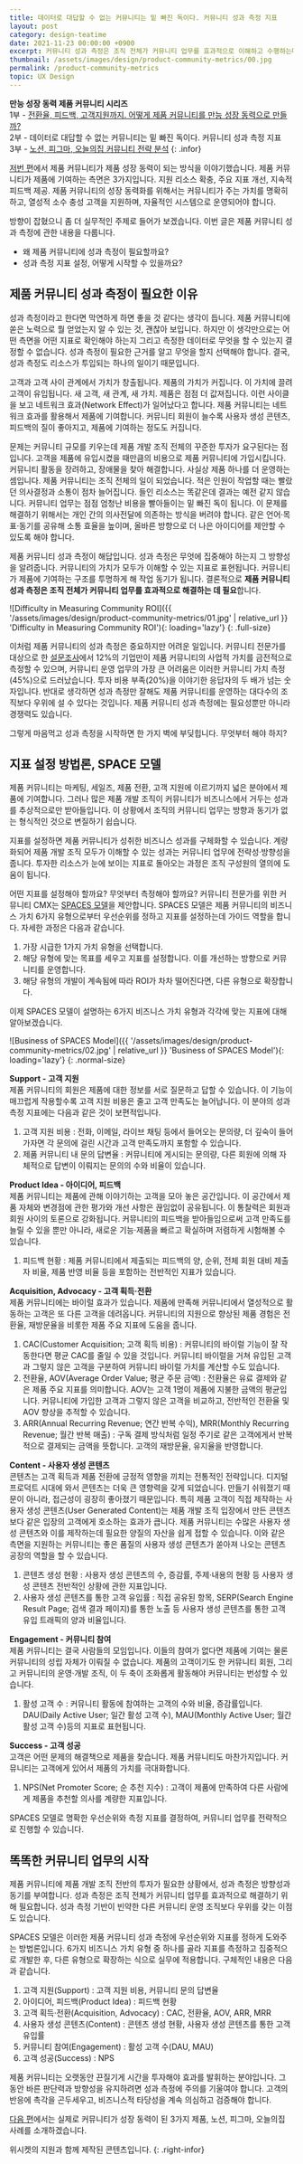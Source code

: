 ```yaml
---
title: 데이터로 대답할 수 없는 커뮤니티는 밑 빠진 독이다. 커뮤니티 성과 측정 지표
layout: post
category: design-teatime
date: 2021-11-23 00:00:00 +0900
excerpt: 커뮤니티 성과 측정은 조직 전체가 커뮤니티 업무를 효과적으로 이해하고 수행하는데 필요합니다. SPACES 모델로 시작해보는 건 어떨까요?
thumbnail: /assets/images/design/product-community-metrics/00.jpg
permalink: /product-community-metrics
topic: UX Design
---
```


**만능 성장 동력 제품 커뮤니티 시리즈**  
1부 - <a title='매거진 입맛 - 전환율, 피드백, 고객지원까지. 어떻게 제품 커뮤니티를 만능 성장 동력으로 만들까?' href='/product-community-as-a-growth-engine' rel='noopener'>전환율, 피드백, 고객지원까지. 어떻게 제품 커뮤니티를 만능 성장 동력으로 만들까?</a>  
2부 - 데이터로 대답할 수 없는 커뮤니티는 밑 빠진 독이다. 커뮤니티 성과 측정 지표  
3부 - <a title='매거진 입맛 - 노션, 피그마, 오늘의집 커뮤니티 전략 분석' href='/product-community-study-cases' rel='noopener'>노션, 피그마, 오늘의집 커뮤니티 전략 분석</a>
{: .infor}

<a title='매거진 입맛 - 전환율, 피드백, 고객지원까지. 어떻게 제품 커뮤니티를 만능 성장 동력으로 만들까?' href='/product-community-as-a-growth-engine' rel='noopener'>저번 편</a>에서 제품 커뮤니티가 제품 성장 동력이 되는 방식을 이야기했습니다. 제품 커뮤니티가 제품에 기여하는 측면은 3가지입니다. 지원 리소스 확충, 주요 지표 개선, 지속적 피드백 제공. 제품 커뮤니티의 성장 동력화를 위해서는 커뮤니티가 주는 가치를 명확히 하고, 열성적 소수 충성 고객을 지원하며, 자율적인 시스템으로 운영되어야 합니다.

방향이 잡혔으니 좀 더 실무적인 주제로 들어가 보겠습니다. 이번 글은 제품 커뮤니티 성과 측정에 관한 내용을 다룹니다.

- 왜 제품 커뮤니티에 성과 측정이 필요할까요?
- 성과 측정 지표 설정, 어떻게 시작할 수 있을까요?

## 제품 커뮤니티 성과 측정이 필요한 이유

성과 측정이라고 한다면 막연하게 하면 좋을 것 같다는 생각이 듭니다. 제품 커뮤니티에 쏟은 노력으로 뭘 얻었는지 알 수 있는 것, 괜찮아 보입니다. 하지만 이 생각만으로는 어떤 측면을 어떤 지표로 확인해야 하는지 그리고 측정한 데이터로 무엇을 할 수 있는지 결정할 수 없습니다. 성과 측정이 필요한 근거를 알고 무엇을 할지 선택해야 합니다. 결국, 성과 측정도 리소스가 투입되는 하나의 일이기 때문입니다.

고객과 고객 사이 관계에서 가치가 창출됩니다. 제품의 가치가 커집니다. 이 가치에 끌려 고객이 유입됩니다. 새 고객, 새 관계, 새 가치. 제품은 점점 더 값져집니다. 이런 사이클을 보고 네트워크 효과(Network Effect)가 일어났다고 합니다. 제품 커뮤니티는 네트워크 효과를 활용해서 제품에 기여합니다. 커뮤니티 회원이 늘수록 사용자 생성 콘텐츠, 피드백의 질이 좋아지고, 제품에 기여하는 정도도 커집니다.

문제는 커뮤니티 규모를 키우는데 제품 개발 조직 전체의 꾸준한 투자가 요구된다는 점입니다. 고객을 제품에 유입시켰을 때만큼의 비용으로 제품 커뮤니티에 가입시킵니다. 커뮤니티 활동을 장려하고, 장애물을 찾아 해결합니다. 사실상 제품 하나를 더 운영하는 셈입니다. 제품 커뮤니티는 조직 전체의 일이 되었습니다. 적은 인원이 작업할 때는 빨랐던 의사결정과 소통이 점차 늘어집니다. 들인 리소스는 똑같은데 결과는 예전 같지 않습니다. 커뮤니티 업무는 점점 엄청난 비용을 빨아들이는 밑 빠진 독이 됩니다. 이 문제를 해결하기 위해서는 개인 간의 의사전달에 의존하는 방식을 버려야 합니다. 같은 언어·목표·동기를 공유해 소통 효율을 높이며, 올바른 방향으로 더 나은 아이디어를 제안할 수 있도록 해야 합니다.

제품 커뮤니티 성과 측정이 해답입니다. 성과 측정은 무엇에 집중해야 하는지 그 방향성을 알려줍니다. 커뮤니티의 가치가 모두가 이해할 수 있는 지표로 표현됩니다. 커뮤니티가 제품에 기여하는 구조를 투명하게 해 작업 동기가 됩니다. 결론적으로 **제품 커뮤니티 성과 측정은 조직 전체가 커뮤니티 업무를 효과적으로 해결하는 데 필요**합니다.

![Difficulty in Measuring Community ROI]({{ '/assets/images/design/product-community-metrics/01.jpg' | relative_url }} 'Difficulty in Measuring Community ROI'){: loading='lazy'}
{: .full-size}

이처럼 제품 커뮤니티의 성과 측정은 중요하지만 어려운 일입니다. 커뮤니티 전문가를 대상으로 한 <a title='CMX(Bevy) - The 2021 Community Industry Report' href='https://cmxhub.com/community-industry-report-2021?refer=mag_epmat' target='_blank' rel='noopener'>설문조사</a>에서 12%의 기업만이 제품 커뮤니티의 사업적 가치를 금전적으로 측정할 수 있으며,  커뮤니티 운영 업무의 가장 큰 어려움은 이러한 커뮤니티 가치 측정(45%)으로 드러났습니다. 투자 비용 부족(20%)을 이야기한 응답자의 두 배가 넘는 숫자입니다. 반대로 생각하면 성과 측정만 잘해도 제품 커뮤니티를 운영하는 대다수의 조직보다 우위에 설 수 있다는 것입니다. 제품 커뮤니티 성과 측정에는 필요성뿐만 아니라 경쟁력도 있습니다.

그렇게 마음먹고 성과 측정을 시작하면 한 가지 벽에 부딪힙니다. 무엇부터 해야 하지?

## 지표 설정 방법론, SPACE 모델

제품 커뮤니티는 마케팅, 세일즈, 제품 전환, 고객 지원에 이르기까지 넓은 분야에서 제품에 기여합니다. 그러나 많은 제품 개발 조직이 커뮤니티가 비즈니스에서 거두는 성과를 추상적으로만 받아들입니다. 이 상황에서 조직의 커뮤니티 업무는 방향과 동기가 없는 형식적인 것으로 변질하기 쉽습니다.

지표를 설정하면 제품 커뮤니티가 성취한 비즈니스 성과를 구체화할 수 있습니다. 계량화되어 제품 개발 조직 모두가 이해할 수 있는 성과는 커뮤니티 업무에 전략성·방향성을 줍니다. 투자한 리소스가 눈에 보이는 지표로 돌아오는 과정은 조직 구성원의 열의에 도움이 됩니다.

어떤 지표를 설정해야 할까요? 무엇부터 측정해야 할까요? 커뮤니티 전문가를 위한 커뮤니티 CMX는 <a title='David Spinks(CMX), 2021 - The SPACES Model: The Framework for Defining Your Community’s Business Values' href='https://cmxhub.com/the-spaces-model?refer=mag_epmat' target='_blank' rel='noopener'>SPACES 모델</a>을 제안합니다. SPACES 모델은 제품 커뮤니티의 비즈니스 가치 6가지 유형으로부터 우선순위를 정하고 지표를 설정하는데 가이드 역할을 합니다. 자세한 과정은 다음과 같습니다.

1. 가장 시급한 1가지 가치 유형을 선택합니다.
2. 해당 유형에 맞는 목표를 세우고 지표를 설정합니다. 이를 개선하는 방향으로 커뮤니티를 운영합니다.
3. 해당 유형의 개발이 계속됨에 따라 ROI가 차차 떨어진다면, 다른 유형으로 확장합니다.

이제 SPACES 모델이 설명하는 6가지 비즈니스 가치 유형과 각각에 맞는 지표에 대해 알아보겠습니다.

![Business of SPACES Model]({{ '/assets/images/design/product-community-metrics/02.jpg' | relative_url }} 'Business of SPACES Model'){: loading='lazy'}
{: .normal-size}

**Support - 고객 지원**  
제품 커뮤니티의 회원은 제품에 대한 정보를 서로 질문하고 답할 수 있습니다. 이 기능이 매끄럽게 작용할수록 고객 지원 비용은 줄고 고객 만족도는 늘어납니다. 이 분야의 성과 측정 지표에는 다음과 같은 것이 보편적입니다.

1. 고객 지원 비용 : 전화, 이메일, 라이브 채팅 등에서 들어오는 문의량, 더 깊숙이 들어가자면 각 문의에 걸린 시간과 고객 만족도까지 포함할 수 있습니다.
2. 제품 커뮤니티 내 문의 답변율 : 커뮤니티에 게시되는 문의량, 다른 회원에 의해 자체적으로 답변이 이뤄지는 문의의 수와 비율이 있습니다.

**Product Idea - 아이디어, 피드백**  
제품 커뮤니티는 제품에 관해 이야기하는 고객을 모아 놓은 공간입니다. 이 공간에서 제품 자체와 변경점에 관한 평가와 개선 사항은 끊임없이 공유됩니다. 이 통찰력은 회원과 회원 사이의 토론으로 강화됩니다. 커뮤니티의 피드백을 받아들임으로써 고객 만족도를 늘릴 수 있을 뿐만 아니라, 새로운 기능·제품을 빠르고 확실하며 저렴하게 시험해볼 수 있습니다.

1. 피드백 현황 : 제품 커뮤니티에서 제출되는 피드백의 양, 순위, 전체 회원 대비 제출자 비율, 제품 반영 비율 등을 포함하는 전반적인 지표가 있습니다.

**Acquisition, Advocacy - 고객 획득·전환**  
제품 커뮤니티에는 바이럴 효과가 있습니다. 제품에 만족해 커뮤니티에서 열성적으로 활동하는 고객은 또 다른 고객을 데려옵니다. 커뮤니티의 지원으로 향상된 제품 경험은 전환율, 재방문율을 비롯한 제품 주요 지표에 도움을 줍니다.

1. CAC(Customer Acquisition; 고객 획득 비용) : 커뮤니티의 바이럴 기능이 잘 작동한다면 평균 CAC를 줄일 수 있을 것입니다. 커뮤니티 바이럴을 거쳐 유입된 고객과 그렇지 않은 고객을 구분하여 커뮤니티 바이럴 가치를 계산할 수도 있습니다.
2. 전환율, AOV(Average Order Value; 평균 주문 금액) : 전환율은 유료 결제와 같은 제품 주요 지표를 의미합니다. AOV는 고객 1명이 제품에 지불한 금액의 평균입니다. 커뮤니티에 가입한 고객과 그렇지 않은 고객을 비교하고, 전반적인 전환율 및 AOV 향상을 추적할 수 있습니다.
3. ARR(Annual Recurring Revenue; 연간 반복 수익), MRR(Monthly Recurring Revenue; 월간 반복 매출) : 구독 결제 방식처럼 일정 주기로 같은 고객에게서 반복적으로 결제되는 금액을 뜻합니다. 고객의 재방문율, 유지율을 반영합니다.

**Content - 사용자 생성 콘텐츠**  
콘텐츠는 고객 획득과 제품 전환에 긍정적 영향을 끼치는 전통적인 전략입니다. 디지털 프로덕트 시대에 와서 콘텐츠는 더욱 큰 영향력을 갖게 되었습니다. 만들기 쉬워졌기 때문이 아니라, 접근성이 굉장히 좋아졌기 때문입니다. 특히 제품 고객이 직접 제작하는 사용자 생성 콘텐츠(User Generated Content)는 제품 개발 조직 입장에서 만든 콘텐츠보다 같은 입장의 고객에게 호소하는 효과가 큽니다. 제품 커뮤니티는 수많은 사용자 생성 콘텐츠와 이를 제작하는데 필요한 양질의 자산을 쉽게 접할 수 있습니다. 이와 같은 측면을 지원하는 커뮤니티는 좋은 품질의 사용자 생성 콘텐츠가 쏟아져 나오는 콘텐츠 공장의 역할을 할 수 있습니다.

1. 콘텐츠 생성 현황 : 사용자 생성 콘텐츠의 수, 증감률, 주제·내용의 현황 등 사용자 생성 콘텐츠 전반적인 상황에 관한 지표입니다.
2. 사용자 생성 콘텐츠를 통한 고객 유입률 : 직접 공유된 항목, SERP(Search Engine Result Page; 검색 결과 페이지)를 통한 노출 등 사용자 생성 콘텐츠를 통한 고객 유입 트래픽의 양과 비율입니다.

**Engagement - 커뮤니티 참여**  
제품 커뮤니티는 결국 사람들의 모임입니다. 이들의 참여가 없다면 제품에 기여는 물론 커뮤니티의 성립 자체가 이뤄질 수 없습니다. 제품의 고객이기도 한 커뮤니티 회원, 그리고 커뮤니티의 운영·개발 조직, 이 두 축이 조화롭게 활동해야 커뮤니티는 번성할 수 있습니다.

1. 활성 고객 수 : 커뮤니티 활동에 참여하는 고객의 수와 비율, 증감률입니다. DAU(Daily Active User; 일간 활성 고객 수), MAU(Monthly Active User; 월간 활성 고객 수)등의 지표로 표현됩니다.

**Success - 고객 성공**  
고객은 어떤 문제의 해결책으로 제품을 찾습니다. 제품 커뮤니티도 마찬가지입니다. 커뮤니티는 고객에게 있어서 제품의 가치를 극대화합니다.

1. NPS(Net Promoter Score; 순 추천 지수) : 고객이 제품에 만족하여 다른 사람에게 제품을 추천할 의사를 계량한 지표입니다.

SPACES 모델로 명확한 우선순위와 측정 지표를 결정하여, 커뮤니티 업무를 전략적으로 진행할 수 있습니다.

## 똑똑한 커뮤니티 업무의 시작

제품 커뮤니티에 제품 개발 조직 전반의 투자가 필요한 상황에서, 성과 측정은 방향성과 동기를 부여합니다. 성과 측정은 조직 전체가 커뮤니티 업무를 효과적으로 해결하기 위해 필요합니다. 성과 측정 기반이 빈약한 다른 커뮤니티 운영 조직보다 우위를 갖는 이점도 있습니다.

SPACES 모델은 이러한 제품 커뮤니티 성과 측정에 우선순위와 지표를 정하게 도와주는 방법론입니다. 6가지 비즈니스 가치 유형 중 하나를 골라 지표를 측정하고 집중적으로 개발한 후, 다른 유형으로 확장하는 식으로 실무에 적용합니다. 구체적인 내용은 다음과 같습니다.

1. 고객 지원(Support) : 고객 지원 비용, 커뮤니티 문의 답변율
2. 아이디어, 피드백(Product Idea) : 피드백 현황
3. 고객 획득·전환(Acquisition, Advocacy) : CAC, 전환율, AOV, ARR, MRR
4. 사용자 생성 콘텐츠(Content) : 콘텐츠 생성 현황, 사용자 생성 콘텐츠를 통한 고객 유입률
5. 커뮤니티 참여(Engagement) : 활성 고객 수(DAU, MAU)
6. 고객 성공(Success) : NPS

제품 커뮤니티는 오랫동안 끈질기게 시간을 투자해야 효과를 발휘하는 분야입니다. 그 동안 바른 판단력과 방향성을 유지하려면 성과 측정에 주의를 기울여야 합니다. 고객의 반응에 촉각을 곤두세우고, 비즈니스적 타당성을 계속 의심하고 검증해야 합니다.

<a title='매거진 입맛 - 노션, 피그마, 오늘의집 커뮤니티 전략 분석' href='/product-community-study-cases' target='_blank' rel='noopener'>다음 편</a>에서는 실제로 커뮤니티가 성장 동력이 된 3가지 제품, 노션, 피그마, 오늘의집 사례를 소개하겠습니다.

위시켓의 지원과 함께 제작된 콘텐츠입니다.
{: .right-infor}